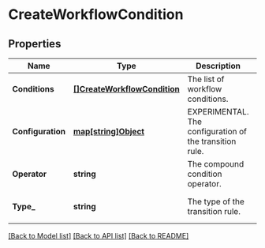 # CreateWorkflowCondition

## Properties
Name | Type | Description | Notes
------------ | ------------- | ------------- | -------------
**Conditions** | [**[]CreateWorkflowCondition**](CreateWorkflowCondition.md) | The list of workflow conditions. | [optional] [default to null]
**Configuration** | [**map[string]Object**](.md) | EXPERIMENTAL. The configuration of the transition rule. | [optional] [default to null]
**Operator** | **string** | The compound condition operator. | [optional] [default to null]
**Type_** | **string** | The type of the transition rule. | [optional] [default to null]

[[Back to Model list]](../README.md#documentation-for-models) [[Back to API list]](../README.md#documentation-for-api-endpoints) [[Back to README]](../README.md)

